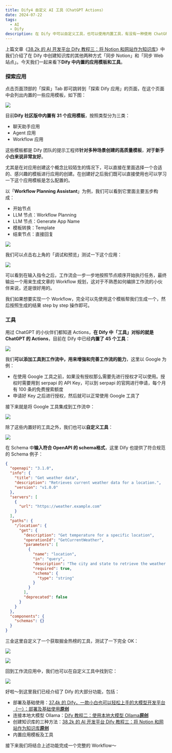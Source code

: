 ```yaml
---
title: Dify4 自定义 AI 工具（ChatGPT Actions）
date: 2024-07-22
tags:
  - AI
  - Dify
description: 在 Dify 中可以自定义工具，也可以使用内置工具，有没有一种使用 ChatGPT Actions 的感觉～
---
```

上篇文章《[38.2k 的 AI 开发平台 Dify 教程三：将 Notion 和网站作为知识库](https://mp.weixin.qq.com/s?__biz=MzUyODkwNTg3MA==\&mid=2247485086\&idx=1\&sn=16ffa7b2459ec604c9c0ce2c1ee31173\&chksm=fa68657fcd1fec69d4246d6271bafe0e0119a7c2731ad3049d258f7c3de722b864a05c0f6f3f#rd)》中我们介绍了在 Dify 中创建知识库的其他两种方式「同步 Notion」和「同步 Web 站点」。今天我们一起来看下**Dify 中内置的应用模板和工具**。

### 探索应用

点击页面顶部的「探索」Tab 即可跳转到「探索 Dify 应用」的页面，在这个页面中会列出内置的一些应用模板，如下图：

![](assets/1721229227735.webp)

目前**Dify 社区版中内置有 31 个应用模板**，按照类型分为三类：

* 聊天助手应用
* Agent 应用
* Workflow 应用

这些模板都是 Dify 团队的提示工程师**针对多种场景创建的高质量模板**，**对于新手小白来说非常友好**。

尤其是在对应用创建这个概念比较陌生的情况下，可以直接在里面选择一个合适的、感兴趣的模板进行应用的创建。在创建好之后我们既可以直接使用也可以学习一下这个应用模板是怎么配置的。

以「**Workflow Planning Assistant**」为例，我们可以看到它里面主要五步构成：

* 开始节点
* LLM 节点：Workflow Planning
* LLM 节点：Generate App Name
* 模板转换：Template
* 结束节点：直接回复

![](assets/1721459878920.webp)

我们可以点击右上角的「调试和预览」测试一下这个应用：

![](assets/1721460159906.webp)

可以看到在输入指令之后，工作流会一步一步地按照节点顺序开始执行任务，最终输出一个用来生成文章的 Workflow 规划，这对于不熟悉如何编排工作流的小伙伴来说，还是很好用的。

我们如果想要实现一个 Workflow，完全可以先使用这个模板帮我们生成一个，然后按照生成的结果 step by step 操作即可。

### 工具

用过 ChatGPT 的小伙伴们都知道 Actions，**在 Dify 中「工具」对标的就是 ChatGPT 的 Actions**，目前在 Dify 中已经**内置了 45 个工具**：

![](assets/1721460727615.webp)

我们**可以添加工具到工作流中，用来增强和完善工作流的能力**，这里以 Google 为例：

* 在使用 Google 工具之前，如果没有授权那么需要先进行授权才可以使用。授权时需要用到 serpapi 的 API Key，可以到 serpapi 的官网进行申请，每个月有 100 条的免费搜索额度
* 申请好 Key 之后进行授权，然后就可以正常使用 Google 工具了

接下来就是将 Google 工具集成到工作流中：

![](assets/1721461535986.webp)

除了这些内置好的工具之外，我们也可以**自定义工具**：

![](assets/1721462815208.webp)

在 Schema 中**输入符合 OpenAPI 的 schema格式**，这里 Dify 也提供了符合规范的 Schema 例子：

```json
{
  "openapi": "3.1.0",
  "info": {
    "title": "Get weather data",
    "description": "Retrieves current weather data for a location.",
    "version": "v1.0.0"
  },
  "servers": [
    {
      "url": "https://weather.example.com"
    }
  ],
  "paths": {
    "/location": {
      "get": {
        "description": "Get temperature for a specific location",
        "operationId": "GetCurrentWeather",
        "parameters": [
          {
            "name": "location",
            "in": "query",
            "description": "The city and state to retrieve the weather for",
            "required": true,
            "schema": {
              "type": "string"
            }
          }
        ],
        "deprecated": false
      }
    }
  },
  "components": {
    "schemas": {}
  }
}
```

三金这里自定义了一个获取掘金热榜的工具，测试了一下完全 OK：

![](assets/1721463079300.webp)

![](assets/1721463097752.webp)

回到工作流应用中，我们也可以在自定义工具中找到它：

![](assets/1721463173117.webp)

好啦～到这里我们已经介绍了 Dify 的大部分功能，包括：

* 部署及基础使用：[37.4k 的 Dify，一款小白也可以轻松上手的大模型开发平台（一）：部署及基础使用](https://mp.weixin.qq.com/s?__biz=MzUyODkwNTg3MA==\&mid=2247485019\&idx=1\&sn=572e8f94c6d082183d80788a53cc6f55\&chksm=fa6865bacd1fecac6f3ed04454f5751444c7cf7849490d8991faf9e9c2296f565ac05140aa58\&token=1941914531\&lang=zh_CN#rd)**[原创](https://mp.weixin.qq.com/s?__biz=MzUyODkwNTg3MA==\&mid=2247485019\&idx=1\&sn=572e8f94c6d082183d80788a53cc6f55\&chksm=fa6865bacd1fecac6f3ed04454f5751444c7cf7849490d8991faf9e9c2296f565ac05140aa58\&token=1941914531\&lang=zh_CN#rd)**
* 连接本地大模型 Ollama：[Dify 教程二：使用本地大模型 Ollama](https://mp.weixin.qq.com/s?__biz=MzUyODkwNTg3MA==\&mid=2247485047\&idx=1\&sn=05e09f8ed8c452b42c151a7f67cdb6f7\&chksm=fa686596cd1fec80e020bd0de536f031a966ad06138bba27479d6f6885a915f38490f67ee1fa\&token=1941914531\&lang=zh_CN#rd)**[原创](https://mp.weixin.qq.com/s?__biz=MzUyODkwNTg3MA==\&mid=2247485047\&idx=1\&sn=05e09f8ed8c452b42c151a7f67cdb6f7\&chksm=fa686596cd1fec80e020bd0de536f031a966ad06138bba27479d6f6885a915f38490f67ee1fa\&token=1941914531\&lang=zh_CN#rd)**
* 创建知识库的三种方法：[38.2k 的 AI 开发平台 Dify 教程三：将 Notion 和网站作为知识库](https://mp.weixin.qq.com/s?__biz=MzUyODkwNTg3MA==\&mid=2247485086\&idx=1\&sn=16ffa7b2459ec604c9c0ce2c1ee31173\&chksm=fa68657fcd1fec69d4246d6271bafe0e0119a7c2731ad3049d258f7c3de722b864a05c0f6f3f\&token=1941914531\&lang=zh_CN#rd)**[原创](https://mp.weixin.qq.com/s?__biz=MzUyODkwNTg3MA==\&mid=2247485086\&idx=1\&sn=16ffa7b2459ec604c9c0ce2c1ee31173\&chksm=fa68657fcd1fec69d4246d6271bafe0e0119a7c2731ad3049d258f7c3de722b864a05c0f6f3f\&token=1941914531\&lang=zh_CN#rd)**
* 内置应用模板及工具

接下来我们将结合上述功能完成一个完整的 Workflow～
